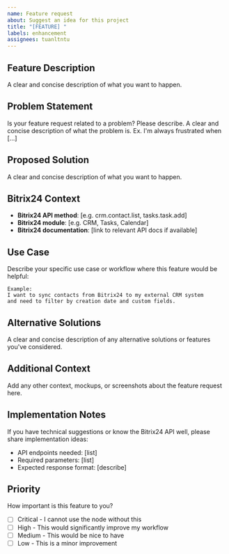 ```yaml
---
name: Feature request
about: Suggest an idea for this project
title: "[FEATURE] "
labels: enhancement
assignees: tuanltntu
---
```


## Feature Description

A clear and concise description of what you want to happen.

## Problem Statement

Is your feature request related to a problem? Please describe.
A clear and concise description of what the problem is. Ex. I'm always frustrated when [...]

## Proposed Solution

A clear and concise description of what you want to happen.

## Bitrix24 Context

- **Bitrix24 API method**: [e.g. crm.contact.list, tasks.task.add]
- **Bitrix24 module**: [e.g. CRM, Tasks, Calendar]
- **Bitrix24 documentation**: [link to relevant API docs if available]

## Use Case

Describe your specific use case or workflow where this feature would be helpful:

```
Example:
I want to sync contacts from Bitrix24 to my external CRM system
and need to filter by creation date and custom fields.
```

## Alternative Solutions

A clear and concise description of any alternative solutions or features you've considered.

## Additional Context

Add any other context, mockups, or screenshots about the feature request here.

## Implementation Notes

If you have technical suggestions or know the Bitrix24 API well, please share implementation ideas:

- API endpoints needed: [list]
- Required parameters: [list]
- Expected response format: [describe]

## Priority

How important is this feature to you?

- [ ] Critical - I cannot use the node without this
- [ ] High - This would significantly improve my workflow
- [ ] Medium - This would be nice to have
- [ ] Low - This is a minor improvement

